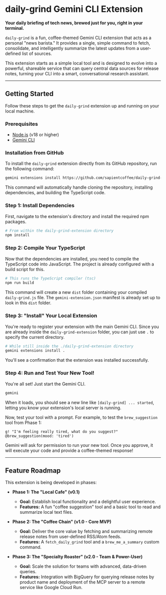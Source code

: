 # daily-grind Gemini CLI Extension

**Your daily briefing of tech news, brewed just for you, right in your terminal.**

`daily-grind` is a fun, coffee-themed Gemini CLI extension that acts as a personal "news barista." It provides a single, simple command to fetch, consolidate, and intelligently summarize the latest updates from a user-defined list of sources.

This extension starts as a simple local tool and is designed to evolve into a powerful, shareable service that can query central data sources for release notes, turning your CLI into a smart, conversational research assistant.

---

## Getting Started

Follow these steps to get the `daily-grind` extension up and running on your local machine.

### Prerequisites

- [Node.js](https://nodejs.org/) (v18 or higher)
- [Gemini CLI](https://github.com/google/gemini-cli)

### Installation from GitHub

To install the `daily-grind` extension directly from its GitHub repository, run the following command:

```bash
gemini extensions install https://github.com/sapientcoffee/daily-grind-extension.git
```

This command will automatically handle cloning the repository, installing dependencies, and building the TypeScript code.

### Step 1: Install Dependencies

First, navigate to the extension's directory and install the required npm packages.

```bash
# From within the daily-grind-extension directory
npm install
```

### Step 2: Compile Your TypeScript

Now that the dependencies are installed, you need to compile the TypeScript code into JavaScript. The project is already configured with a build script for this.

```bash
# This runs the TypeScript compiler (tsc)
npm run build
```

This command will create a new `dist` folder containing your compiled `daily-grind.js` file. The `gemini-extension.json` manifest is already set up to look in this `dist` folder.

### Step 3: "Install" Your Local Extension

You're ready to register your extension with the main Gemini CLI. Since you are already inside the `daily-grind-extension` folder, you can just use `.` to specify the current directory.

```bash
# While still inside the ./daily-grind-extension directory
gemini extensions install .
```

You'll see a confirmation that the extension was installed successfully.

### Step 4: Run and Test Your New Tool!

You're all set! Just start the Gemini CLI.

```bash
gemini
```

When it loads, you should see a new line like `[daily-grind] ... started`, letting you know your extension's local server is running.

Now, test your tool with a prompt. For example, to test the `brew_suggestion` tool from Phase 1:

```
g! "I'm feeling really tired, what do you suggest?" @brew_suggestion(mood: 'tired')
```

Gemini will ask for permission to run your new tool. Once you approve, it will execute your code and provide a coffee-themed response!

---

## Feature Roadmap

This extension is being developed in phases:

- **Phase 1: The "Local Cafe" (v0.1)**
  - **Goal:** Establish local functionality and a delightful user experience.
  - **Features:** A fun "coffee suggestion" tool and a basic tool to read and summarize local text files.

- **Phase 2: The "Coffee Chain" (v1.0 - Core MVP)**
  - **Goal:** Deliver the core value by fetching and summarizing remote release notes from user-defined RSS/Atom feeds.
  - **Features:** A `fetch_daily_grind` tool and a `brew_me_a_summary` custom command.

- **Phase 3: The "Specialty Roaster" (v2.0 - Team & Power-User)**
  - **Goal:** Scale the solution for teams with advanced, data-driven queries.
  - **Features:** Integration with BigQuery for querying release notes by product name and deployment of the MCP server to a remote service like Google Cloud Run.
